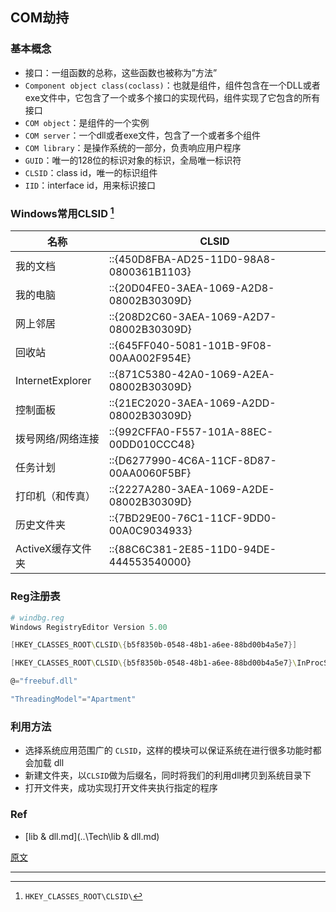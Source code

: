 ## COM劫持

### 基本概念

- 接口：一组函数的总称，这些函数也被称为”方法”
- `Component object class(coclass)`：也就是组件，组件包含在一个DLL或者exe文件中，它包含了一个或多个接口的实现代码，组件实现了它包含的所有接口
- `COM object`：是组件的一个实例
- `COM server`：一个dll或者exe文件，包含了一个或者多个组件
- `COM library`：是操作系统的一部分，负责响应用户程序
- `GUID`：唯一的128位的标识对象的标识，全局唯一标识符
- `CLSID`：class id，唯一的标识组件
- `IID`：interface id，用来标识接口

### Windows常用CLSID [^1]

| 名称              | CLSID                                    |
| ----------------- | ---------------------------------------- |
| 我的文档          | ::{450D8FBA-AD25-11D0-98A8-0800361B1103} |
| 我的电脑          | ::{20D04FE0-3AEA-1069-A2D8-08002B30309D} |
| 网上邻居          | ::{208D2C60-3AEA-1069-A2D7-08002B30309D} |
| 回收站            | ::{645FF040-5081-101B-9F08-00AA002F954E} |
| InternetExplorer  | ::{871C5380-42A0-1069-A2EA-08002B30309D} |
| 控制面板          | ::{21EC2020-3AEA-1069-A2DD-08002B30309D} |
| 拨号网络/网络连接 | ::{992CFFA0-F557-101A-88EC-00DD010CCC48} |
| 任务计划          | ::{D6277990-4C6A-11CF-8D87-00AA0060F5BF} |
| 打印机（和传真）  | ::{2227A280-3AEA-1069-A2DE-08002B30309D} |
| 历史文件夹        | ::{7BD29E00-76C1-11CF-9DD0-00A0C9034933} |
| ActiveX缓存文件夹 | ::{88C6C381-2E85-11D0-94DE-444553540000} |

### Reg注册表

```powershell
# windbg.reg
Windows RegistryEditor Version 5.00 

[HKEY_CLASSES_ROOT\CLSID\{b5f8350b-0548-48b1-a6ee-88bd00b4a5e7}]

[HKEY_CLASSES_ROOT\CLSID\{b5f8350b-0548-48b1-a6ee-88bd00b4a5e7}\InProcServer32]

@="freebuf.dll"

"ThreadingModel"="Apartment"
```

### 利用方法

- 选择系统应用范围广的 `CLSID`，这样的模块可以保证系统在进行很多功能时都会加载 dll
- 新建文件夹，以`CLSID`做为后缀名，同时将我们的利用dll拷贝到系统目录下
- 打开文件夹，成功实现打开文件夹执行指定的程序

### Ref

-  [lib & dll.md](..\Tech\lib & dll.md) 



[原文](https://www.freebuf.com/articles/system/115241.html)

---

[^1]: `HKEY_CLASSES_ROOT\CLSID\`